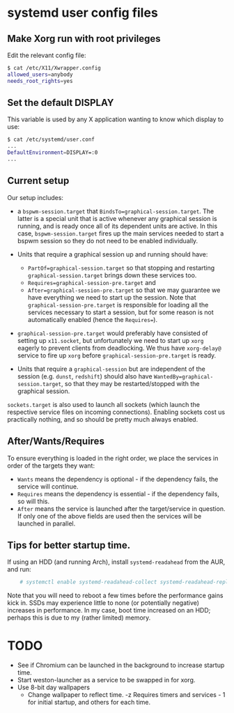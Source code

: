 # systemd user config files

## Make Xorg run with root privileges
Edit the relevant config file:
```sh
$ cat /etc/X11/Xwrapper.config
allowed_users=anybody
needs_root_rights=yes
```

## Set the default DISPLAY
This variable is used by any X application wanting to know which display to use:
```sh
$ cat /etc/systemd/user.conf
...
DefaultEnvironment=DISPLAY=:0
...
```

## Current setup
Our setup includes:

- a `bspwm-session.target` that `BindsTo=graphical-session.target`.
  The latter is a special unit that is active whenever any graphical session is
  running, and is ready once all of its dependent units are active.
  In this case, `bspwm-session.target` fires up the main services needed to
  start a bspwm session so they do not need to be enabled individually.

- Units that require a graphical session up and running should have:
  - `PartOf=graphical-session.target` so that stopping and restarting
    `graphical-session.target` brings down these services too.
  - `Requires=graphical-session-pre.target` and
  - `After=graphical-session-pre.target` so that we may guarantee we have
    everything we need to start up the session.
  Note that `graphical-session-pre.target` is responsible for loading all the
  services necessary to start a session, but for some reason is not
  automatically enabled (hence the `Requires=`).

- `graphical-session-pre.target` would preferably have consisted of setting up
  `x11.socket`, but unfortunately we need to start up `xorg` eagerly to prevent
  clients from deadlocking.
  We thus have `xorg-delay@` service to fire up `xorg` before
  `graphical-session-pre.target` is ready.

 - Units that require a `graphical-session` but are independent of the session
   (e.g. `dunst`, `redshift`) should also have
   `WantedBy=graphical-session.target`, so that they may be restarted/stopped
   with the graphical session.

`sockets.target` is also used to launch all sockets (which launch the
respective service files on incoming connections).
Enabling sockets cost us practically nothing, and so should be pretty much
always enabled.

## After/Wants/Requires
To ensure everything is loaded in the right order, we place the services in order
of the targets they want:
 - `Wants` means the dependency is optional - if the dependency fails, the service will continue.
 - `Requires` means the dependency is essential - if the dependency fails, so will this.
 - `After` means the service is launched after the target/service in question.
   If only one of the above fields are used then the services will be launched in parallel.

## Tips for better startup time.
If using an HDD (and running Arch), install `systemd-readahead` from the AUR, and run:
```sh
    # systemctl enable systemd-readahead-collect systemd-readahead-replay
```
Note that you will need to reboot a few times before the performance gains kick in.
SSDs may experience little to none (or potentially negative) increases in performance.
In my case, boot time increased on an HDD; perhaps this is due to my (rather limited) memory.

# TODO
- See if Chromium can be launched in the background to increase startup time.
- Start weston-launcher as a service to be swapped in for xorg.
- Use 8-bit day wallpapers
    - Change wallpaper to reflect time.
    -z Requires timers and services - 1 for initial startup, and others for each time.
